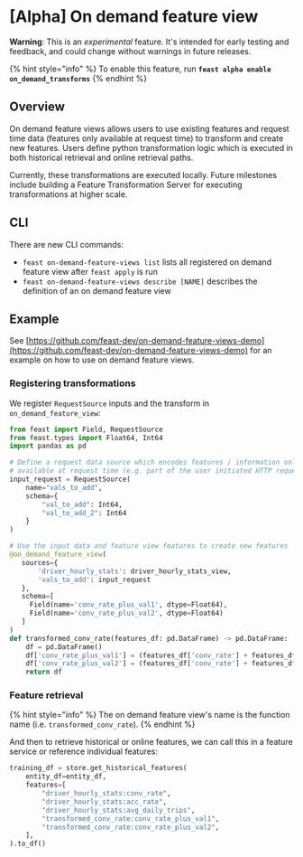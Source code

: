 # \[Alpha\] On demand feature view

**Warning**: This is an _experimental_ feature. It's intended for early testing and feedback, and could change without warnings in future releases.

{% hint style="info" %}
To enable this feature, run **`feast alpha enable on_demand_transforms`**
{% endhint %}

## Overview

On demand feature views allows users to use existing features and request time data \(features only available at request time\) to transform and create new features. Users define python transformation logic which is executed in both historical retrieval and online retrieval paths.

Currently, these transformations are executed locally. Future milestones include building a Feature Transformation Server for executing transformations at higher scale.

## CLI

There are new CLI commands:

* `feast on-demand-feature-views list` lists all registered on demand feature view after `feast apply` is run
* `feast on-demand-feature-views describe [NAME]`  describes the definition of an on demand feature view

## Example

See [https://github.com/feast-dev/on-demand-feature-views-demo](https://github.com/feast-dev/on-demand-feature-views-demo) for an example on how to use on demand feature views. 

### **Registering transformations**

We register `RequestSource` inputs and the transform in `on_demand_feature_view`:

```python
from feast import Field, RequestSource
from feast.types import Float64, Int64
import pandas as pd

# Define a request data source which encodes features / information only 
# available at request time (e.g. part of the user initiated HTTP request)
input_request = RequestSource(
    name="vals_to_add",
    schema={
        "val_to_add": Int64,
        "val_to_add_2": Int64
    }
)

# Use the input data and feature view features to create new features
@on_demand_feature_view(
   sources={
       'driver_hourly_stats': driver_hourly_stats_view,
       'vals_to_add': input_request
   },
   schema=[
     Field(name='conv_rate_plus_val1', dtype=Float64),
     Field(name='conv_rate_plus_val2', dtype=Float64)
   ]
)
def transformed_conv_rate(features_df: pd.DataFrame) -> pd.DataFrame:
    df = pd.DataFrame()
    df['conv_rate_plus_val1'] = (features_df['conv_rate'] + features_df['val_to_add'])
    df['conv_rate_plus_val2'] = (features_df['conv_rate'] + features_df['val_to_add_2'])
    return df
```

### **Feature retrieval**

{% hint style="info" %}
The on demand feature view's name is the function name \(i.e. `transformed_conv_rate`\). 
{% endhint %}

And then to retrieve historical or online features, we can call this in a feature service or reference individual features:

```python
training_df = store.get_historical_features(
    entity_df=entity_df,
    features=[
        "driver_hourly_stats:conv_rate",
        "driver_hourly_stats:acc_rate",
        "driver_hourly_stats:avg_daily_trips",
        "transformed_conv_rate:conv_rate_plus_val1",
        "transformed_conv_rate:conv_rate_plus_val2",
    ],
).to_df()
```

